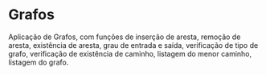 # Grafos
Aplicação de Grafos, com funções de inserção de aresta, remoção de aresta, existência de aresta, grau de entrada e saída, verificação de tipo de grafo, verificação de existência de caminho, listagem do menor caminho, listagem do grafo.
